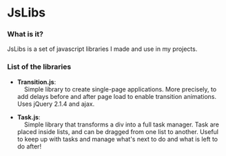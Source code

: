 # JsLibs

### What is it?
JsLibs is a set of javascript libraries I made and use in my projects.

### List of the libraries
- **Transition.js**:<br>
	&nbsp;&nbsp;&nbsp;&nbsp;Simple library to create single-page applications.
	More precisely, to add delays before and after page load to enable transition animations.
	Uses jQuery 2.1.4 and ajax.

- **Task.js**:<br>
	&nbsp;&nbsp;&nbsp;&nbsp;Simple library that transforms a div into a full task manager.
	Task are placed inside lists, and can be dragged from one list to another.
	Useful to keep up with tasks and manage what's next to do and what is left to do after!
